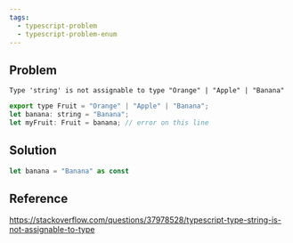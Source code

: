 ```yaml
---
tags:
  - typescript-problem
  - typescript-problem-enum
---
```

## Problem

`Type 'string' is not assignable to type "Orange" | "Apple" | "Banana"`

```js
export type Fruit = "Orange" | "Apple" | "Banana";
let banana: string = "Banana";
let myFruit: Fruit = banana; // error on this line
```

## Solution

```js
let banana = "Banana" as const
```

## Reference

https://stackoverflow.com/questions/37978528/typescript-type-string-is-not-assignable-to-type
